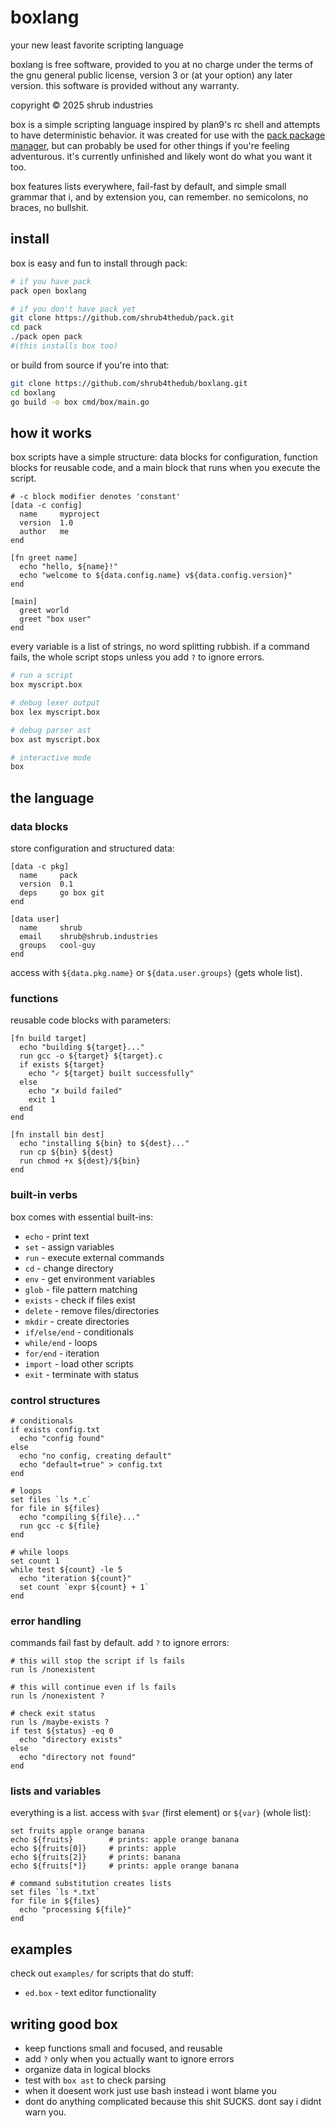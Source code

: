 # boxlang
your new least favorite scripting language

boxlang is free software, provided to you at no charge under the terms of the
gnu general public license, version 3 or (at your option) any later version.
this software is provided without any warranty.

copyright © 2025 shrub industries

box is a simple scripting language inspired by plan9's rc shell and attempts to have deterministic behavior. it was created for use with the [pack package manager](https://github.com/shrub4thedub/pack), but can probably be used for other things if you're feeling adventurous. it's currently unfinished and likely wont do what you want it too.

box features lists everywhere, fail-fast by default, and simple small grammar that i, and by extension you, can remember. no semicolons, no braces, no bullshit.

## install
box is easy and fun to install through pack:

```bash
# if you have pack
pack open boxlang

# if you don't have pack yet
git clone https://github.com/shrub4thedub/pack.git
cd pack
./pack open pack
#(this installs box too)
```

or build from source if you're into that:

```bash
git clone https://github.com/shrub4thedub/boxlang.git
cd boxlang
go build -o box cmd/box/main.go
```

## how it works

box scripts have a simple structure: data blocks for configuration, function blocks for reusable code, and a main block that runs when you execute the script.

```box
# -c block modifier denotes 'constant'
[data -c config]
  name     myproject
  version  1.0
  author   me
end

[fn greet name]
  echo "hello, ${name}!"
  echo "welcome to ${data.config.name} v${data.config.version}"
end

[main]
  greet world
  greet "box user"
end
```

every variable is a list of strings, no word splitting rubbish. if a command fails, the whole script stops unless you add `?` to ignore errors.

```bash
# run a script
box myscript.box

# debug lexer output  
box lex myscript.box

# debug parser ast
box ast myscript.box

# interactive mode
box
```

## the language

### data blocks
store configuration and structured data:

```box
[data -c pkg]
  name     pack
  version  0.1
  deps     go box git
end

[data user]
  name     shrub
  email    shrub@shrub.industries
  groups   cool-guy
end
```

access with `${data.pkg.name}` or `${data.user.groups}` (gets whole list).

### functions
reusable code blocks with parameters:

```box
[fn build target]
  echo "building ${target}..."
  run gcc -o ${target} ${target}.c
  if exists ${target}
    echo "✓ ${target} built successfully"
  else
    echo "✗ build failed"
    exit 1
  end
end

[fn install bin dest]
  echo "installing ${bin} to ${dest}..."
  run cp ${bin} ${dest}
  run chmod +x ${dest}/${bin}
end
```

### built-in verbs
box comes with essential built-ins:

- `echo` - print text
- `set` - assign variables  
- `run` - execute external commands
- `cd` - change directory
- `env` - get environment variables
- `glob` - file pattern matching
- `exists` - check if files exist
- `delete` - remove files/directories
- `mkdir` - create directories
- `if/else/end` - conditionals
- `while/end` - loops
- `for/end` - iteration
- `import` - load other scripts
- `exit` - terminate with status

### control structures

```box
# conditionals
if exists config.txt
  echo "config found"
else
  echo "no config, creating default"
  echo "default=true" > config.txt
end

# loops
set files `ls *.c`
for file in ${files}
  echo "compiling ${file}..."
  run gcc -c ${file}
end

# while loops  
set count 1
while test ${count} -le 5
  echo "iteration ${count}"
  set count `expr ${count} + 1`
end
```

### error handling
commands fail fast by default. add `?` to ignore errors:

```box
# this will stop the script if ls fails
run ls /nonexistent

# this will continue even if ls fails  
run ls /nonexistent ?

# check exit status
run ls /maybe-exists ?
if test ${status} -eq 0
  echo "directory exists"
else
  echo "directory not found"
end
```

### lists and variables
everything is a list. access with `$var` (first element) or `${var}` (whole list):

```box
set fruits apple orange banana
echo ${fruits}        # prints: apple orange banana
echo ${fruits[0]}     # prints: apple  
echo ${fruits[2]}     # prints: banana
echo ${fruits[*]}     # prints: apple orange banana

# command substitution creates lists
set files `ls *.txt`
for file in ${files}
  echo "processing ${file}"
end
```

## examples

check out `examples/` for scripts that do stuff:

- `ed.box` - text editor functionality

## writing good box

- keep functions small and focused, and reusable
- add `?` only when you actually want to ignore errors
- organize data in logical blocks
- test with `box ast` to check parsing
- when it doesent work just use bash instead i wont blame you
- dont do anything complicated because this shit SUCKS. dont say i didnt warn you.

